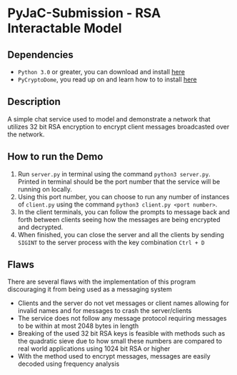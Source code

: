 # PyJaC-Submission - RSA Interactable Model

## Dependencies
* ``Python 3.0`` or greater, you can download and install [here](https://www.python.org/downloads/)
* ``PyCryptoDome``, you read up on and learn how to to install [here](https://pycryptodome.readthedocs.io/en/latest/src/introduction.html)

## Description
A simple chat service used to model and demonstrate a network that utilizes 32 bit RSA encryption to encrypt client messages broadcasted over the network.

## How to run the Demo
1. Run ``server.py`` in terminal using the command ``python3 server.py``. Printed in terminal should be the port number that the service will be running on locally.
2. Using this port number, you can choose to run any number of instances of ``client.py`` using the command ``python3 client.py <port number>``.
3. In the client terminals, you can follow the prompts to message back and forth between clients seeing how the messages are being encrypted and decrypted. 
4. When finished, you can close the server and all the clients by sending ``SIGINT`` to the server process with the key combination ``Ctrl + D``

## Flaws
There are several flaws with the implementation of this program discouraging it from being used as a messaging system
* Clients and the server do not vet messages or client names allowing for invalid names and for messages to crash the server/clients
* The service does not follow any message protocol requiring messages to be within at most 2048 bytes in length
* Breaking of the used 32 bit RSA keys is feasible with methods such as the quadratic sieve due to how small these numbers are compared to real world applications using 1024 bit RSA or higher
* With the method used to encrypt messages, messages are easily decoded using frequency analysis

